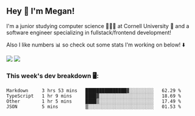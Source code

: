 ## Hey 👋 I'm Megan! 
I'm a junior studying computer science 👩🏻‍💻 at Cornell University 🐻 and a software engineer specializing in fullstack/frontend development!

Also I like numbers 📊 so check out some stats I'm working on below! ⬇️

<img src="https://github-readme-stats.vercel.app/api?username=meganyin13&show_icons=true&hide=stars&count_private=true" />

<img src="https://github-readme-stats.vercel.app/api/top-langs/?username=meganyin13&layout=compact&hide=Jupyter%20Notebook" />

### This week's dev breakdown 🖥:
<!--START_SECTION:waka-->
```text
Markdown     3 hrs 53 mins   ███████████████▓░░░░░░░░░   62.29 % 
TypeScript   1 hr 9 mins     ████▓░░░░░░░░░░░░░░░░░░░░   18.69 % 
Other        1 hr 5 mins     ████▒░░░░░░░░░░░░░░░░░░░░   17.49 % 
JSON         5 mins          ▒░░░░░░░░░░░░░░░░░░░░░░░░   01.53 % 
```
<!--END_SECTION:waka-->